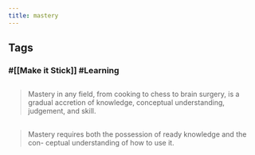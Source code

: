 ```yaml
---
title: mastery
---
```


## Tags
### #[[Make it Stick]] #Learning
## 
> Mastery in any field, from cooking to chess to brain surgery, is a gradual accretion of knowledge, conceptual understanding, judgement, and skill.
##
> Mastery requires both the possession of ready knowledge and the con- ceptual understanding of how to use it.
##
